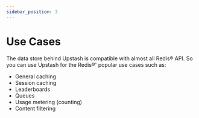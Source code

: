 ```yaml
---
sidebar_position: 3
---
```


# Use Cases

The data store behind Upstash is compatible with almost all Redis® API. So you can use Upstash for the Redis®' popular use cases such as:

- General caching
- Session caching
- Leaderboards
- Queues
- Usage metering (counting)
- Content filtering


